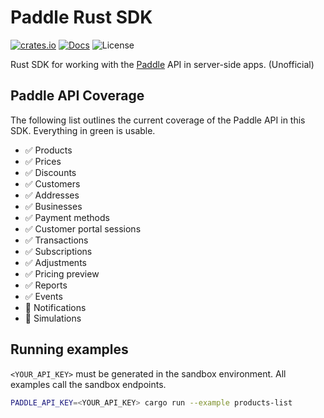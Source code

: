 # Paddle Rust SDK

[![crates.io](https://img.shields.io/crates/v/paddle-rust-sdk?label=latest)](https://crates.io/crates/paddle-rust-sdk)
[![Docs](https://docs.rs/paddle-rust-sdk/badge.svg)](https://docs.rs/paddle-rust-sdk)
![License](https://img.shields.io/crates/l/paddle-rust-sdk.svg)

Rust SDK for working with the [Paddle](https://www.paddle.com/) API in server-side apps. (Unofficial)

## Paddle API Coverage

The following list outlines the current coverage of the Paddle API in this SDK. Everything in green is usable.

- ✅ Products
- ✅ Prices
- ✅ Discounts
- ✅ Customers
- ✅ Addresses
- ✅ Businesses
- ✅ Payment methods
- ✅ Customer portal sessions
- ✅ Transactions
- ✅ Subscriptions
- ✅ Adjustments
- ✅ Pricing preview
- ✅ Reports
- ✅ Events
- 🚧 Notifications
- 🚧 Simulations

## Running examples

`<YOUR_API_KEY>` must be generated in the sandbox environment. All examples call the sandbox endpoints.

```bash
PADDLE_API_KEY=<YOUR_API_KEY> cargo run --example products-list
```
